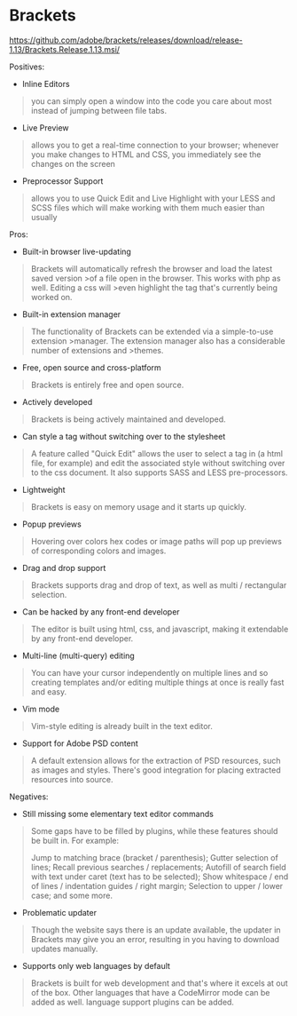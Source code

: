 # Brackets

https://github.com/adobe/brackets/releases/download/release-1.13/Brackets.Release.1.13.msi/

Positives:

 * Inline Editors
> you can simply open a window into the code you care about most instead of jumping between file tabs.

 * Live Preview 
> allows you to get a real-time connection to your browser; whenever you make changes to HTML and CSS, you immediately see the changes on the screen
 
 * Preprocessor Support
> allows you to use Quick Edit and Live Highlight with your LESS and SCSS files which will make working with them much easier than usually


Pros:

 * Built-in browser live-updating

>Brackets will automatically refresh the browser and load the latest saved version >of a file open in the browser. This works with php as well. Editing a css will >even highlight the tag that's currently being worked on. 

 * Built-in extension manager

>The functionality of Brackets can be extended via a simple-to-use extension >manager. The extension manager also has a considerable number of extensions and >themes.

 * Free, open source and cross-platform

>Brackets is entirely free and open source.

 * Actively developed

> Brackets is being actively maintained and developed.

 * Can style a tag without switching over to the stylesheet

> A feature called "Quick Edit" allows the user to select a tag in (a html file, for example) and edit the associated style without switching over to the css document. It also supports SASS and LESS pre-processors.

 * Lightweight

> Brackets is easy on memory usage and it starts up quickly.

 * Popup previews

> Hovering over colors hex codes or image paths will pop up previews of corresponding colors and images.

 * Drag and drop support

> Brackets supports drag and drop of text, as well as multi / rectangular selection.

 * Can be hacked by any front-end developer

> The editor is built using html, css, and javascript, making it extendable by any front-end developer.

 * Multi-line (multi-query) editing

> You can have your cursor independently on multiple lines and so creating templates and/or editing multiple things at once is really fast and easy.

 * Vim mode

> Vim-style editing is already built in the text editor.

 * Support for Adobe PSD content

> A default extension allows for the extraction of PSD resources, such as images and styles. There's good integration for placing extracted resources into source.


Negatives:


 * Still missing some elementary text editor commands

> Some gaps have to be filled by plugins, while these features should be built in.
>For example:
>
>    Jump to matching brace (bracket / parenthesis);
>    Gutter selection of lines;
>    Recall previous searches / replacements;
>    Autofill of search field with text under caret (text has to be selected);
>    Show whitespace / end of lines / indentation guides / right margin;
>    Selection to upper / lower case;
>    and some more.

 * Problematic updater

> Though the website says there is an update available, the updater in Brackets may give you an error, resulting in you having to download updates manually.


 * Supports only web languages by default

> Brackets is built for web development and that's where it excels at out of the box. Other languages that have a CodeMirror mode can be added as well. language support plugins can be added.



